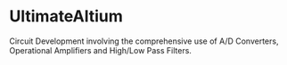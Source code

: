 # UltimateAltium
Circuit Development involving the comprehensive use of A/D Converters, Operational Amplifiers and High/Low Pass Filters.
